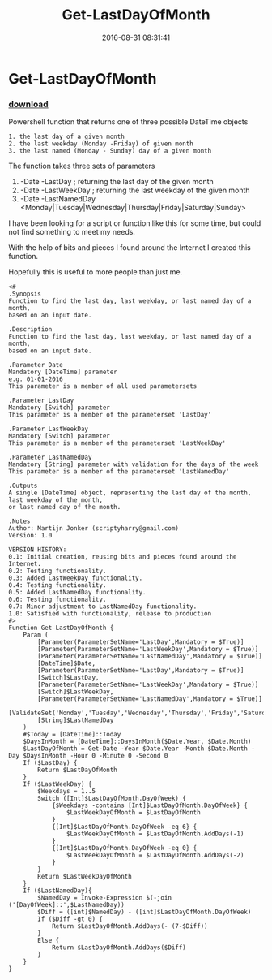 ﻿---
pid:            6497
poster:         Scripty Harry
title:          Get-LastDayOfMonth
date:           2016-08-31 08:31:41
format:         posh
parent:         0
parent:         0

---

# Get-LastDayOfMonth

### [download](6497.ps1)

Powershell function that returns one of three possible DateTime objects

    1. the last day of a given month
    2. the last weekday (Monday -Friday) of given month
    3. the last named (Monday - Sunday) day of a given month 

The function takes three sets of parameters

   1. -Date <Datetime> -LastDay <Switch>; returning the last day of the given month
   2. -Date <DateTime> -LastWeekDay <Switch>; returning the last weekday of the given month
   3. -Date <DateTime> -LastNamedDay <Monday|Tuesday|Wednesday|Thursday|Friday|Saturday|Sunday> 

I have been looking for a script or function like this for some time, but could not find something to meet my needs.

With the help of bits and pieces I found around the Internet I created this function.

Hopefully this is useful to more people than just me.

```posh
<#
.Synopsis
Function to find the last day, last weekday, or last named day of a month,
based on an input date.

.Description
Function to find the last day, last weekday, or last named day of a month,
based on an input date.

.Parameter Date
Mandatory [DateTime] parameter
e.g. 01-01-2016
This parameter is a member of all used parametersets

.Parameter LastDay
Mandatory [Switch] parameter
This parameter is a member of the parameterset 'LastDay'

.Parameter LastWeekDay
Mandatory [Switch] parameter
This parameter is a member of the parameterset 'LastWeekDay'

.Parameter LastNamedDay
Mandatory [String] parameter with validation for the days of the week
This parameter is a member of the parameterset 'LastNamedDay'

.Outputs
A single [DateTime] object, representing the last day of the month, last weekday of the month,
or last named day of the month.

.Notes
Author: Martijn Jonker (scriptyharry@gmail.com)
Version: 1.0

VERSION HISTORY:
0.1: Initial creation, reusing bits and pieces found around the Internet.
0.2: Testing functionality.
0.3: Added LastWeekDay functionality.
0.4: Testing functionality.
0.5: Added LastNamedDay functionality.
0.6: Testing functionality.
0.7: Minor adjustment to LastNamedDay functionality.
1.0: Satisfied with functionality, release to production
#>
Function Get-LastDayOfMonth {
    Param (
        [Parameter(ParameterSetName='LastDay',Mandatory = $True)]
        [Parameter(ParameterSetName='LastWeekDay',Mandatory = $True)]
        [Parameter(ParameterSetName='LastNamedDay',Mandatory = $True)]
        [DateTime]$Date,
        [Parameter(ParameterSetName='LastDay',Mandatory = $True)]
        [Switch]$LastDay,
        [Parameter(ParameterSetName='LastWeekDay',Mandatory = $True)]
        [Switch]$LastWeekDay,
        [Parameter(ParameterSetName='LastNamedDay',Mandatory = $True)]
        [ValidateSet('Monday','Tuesday','Wednesday','Thursday','Friday','Saturday','Sunday')]
        [String]$LastNamedDay
    )
    #$Today = [DateTime]::Today
    $DaysInMonth = [DateTime]::DaysInMonth($Date.Year, $Date.Month)
    $LastDayOfMonth = Get-Date -Year $Date.Year -Month $Date.Month -Day $DaysInMonth -Hour 0 -Minute 0 -Second 0
    If ($LastDay) {
        Return $LastDayOfMonth
    }
    If ($LastWeekDay) {
        $Weekdays = 1..5
        Switch ([Int]$LastDayOfMonth.DayOfWeek) {
            {$Weekdays -contains [Int]$LastDayOfMonth.DayOfWeek} {
                $LastWeekDayOfMonth = $LastDayOfMonth
            }
            {[Int]$LastDayOfMonth.DayOfWeek -eq 6} {
                $LastWeekDayOfMonth = $LastDayOfMonth.AddDays(-1)
            }
            {[Int]$LastDayOfMonth.DayOfWeek -eq 0} {
                $LastWeekDayOfMonth = $LastDayOfMonth.AddDays(-2)
            }
        }
        Return $LastWeekDayOfMonth
    }
    If ($LastNamedDay){
        $NamedDay = Invoke-Expression $(-join ('[DayOfWeek]::',$LastNamedDay))
        $Diff = ([int]$NamedDay) - ([int]$LastDayOfMonth.DayOfWeek)
        If ($Diff -gt 0) {
            Return $LastDayOfMonth.AddDays(- (7-$Diff))
        }
        Else {
            Return $LastDayOfMonth.AddDays($Diff)
        } 
    }
}
```
